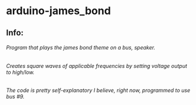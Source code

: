 # arduino-james_bond

## Info:
###### Program that plays the james bond theme on a bus, speaker.
###### Creates square waves of applicable frequencies by setting voltage output to high/low.
###### The code is pretty self-explanatory I believe, right now, programmed to use bus #9.
